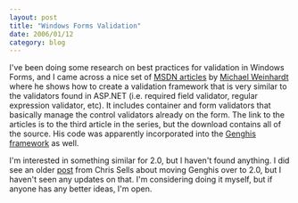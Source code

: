 ```yaml
---
layout: post
title: "Windows Forms Validation"
date: 2006/01/12
category: blog
---
```


I've been doing some research on best practices for validation in Windows Forms, and I came across a nice set of [MSDN articles](http://msdn.microsoft.com/library/default.asp?url=/library/en-us/dnforms/html/winforms05182004.asp) by [Michael Weinhardt](http://www.mikedub.net/) where he shows how to create a validation framework that is very similar to the validators found in ASP.NET (i.e. required field validator, regular expression validator, etc). It includes container and form validators that basically manage the control validators already on the form. The link to the articles is to the third article in the series, but the download contains all of the source. His code was apparently incorporated into the [Genghis framework](http://www.genghisgroup.com/) as well.

I'm interested in something similar for 2.0, but I haven't found anything. I did see an older [post](http://www.sellsbrothers.com/spout/#My_Product_Group_Fun:_2) from Chris Sells about moving Genghis over to 2.0, but I haven't seen any updates on that. I'm considering doing it myself, but if anyone has any better ideas, I'm open.

